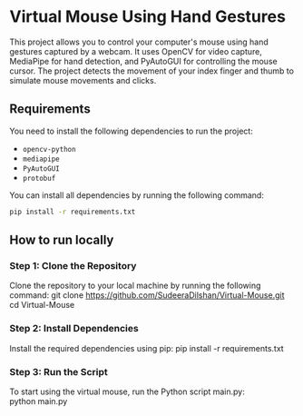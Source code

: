 # Virtual Mouse Using Hand Gestures

This project allows you to control your computer's mouse using hand gestures captured by a webcam. It uses OpenCV for video capture, MediaPipe for hand detection, and PyAutoGUI for controlling the mouse cursor. The project detects the movement of your index finger and thumb to simulate mouse movements and clicks.

## Requirements

You need to install the following dependencies to run the project:

- `opencv-python`
- `mediapipe`
- `PyAutoGUI`
- `protobuf`

You can install all dependencies by running the following command:

```bash
pip install -r requirements.txt
```
## How to run locally

### Step 1: Clone the Repository
   Clone the repository to your local machine by running the following command:
        git clone https://github.com/SudeeraDilshan/Virtual-Mouse.git
        cd Virtual-Mouse
### Step 2: Install Dependencies
  Install the required dependencies using pip:
        pip install -r requirements.txt

### Step 3: Run the Script
  To start using the virtual mouse, run the Python script main.py:   
        python main.py

        


